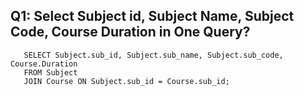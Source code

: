 ## Q1: Select Subject id, Subject Name, Subject Code, Course Duration in One Query?
```MYSQL
   SELECT Subject.sub_id, Subject.sub_name, Subject.sub_code, Course.Duration
   FROM Subject
   JOIN Course ON Subject.sub_id = Course.sub_id;
```
